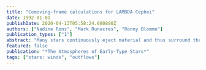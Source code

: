 ```yaml
---
title: "Comoving-frame calculations for LAMBDA Cephei"
date: 1992-01-01
publishDate: 2020-04-13T05:58:24.080880Z
authors: ["Nadine Rons", "Mark Runacres", "Ronny Blomme"]
publication_types: ["1"]
abstract: "Many stars continuously eject material and thus surround themselves with a stellar wind. We can observe this wind indirectly through its characteristic effects on the stellar spectrum. In particular, this mass flow influences the line profiles. These so called P-Cygni profiles can be observed in the visual part of the spectrum of early-type stars and Wolf-Rayet stars, as well as - and even more clearly - in the ultraviolet part. In order to study the stellar wind structure, a computer programme was written which calculates theoretical P-Cygni profiles using the Comoving Frame Method. As input, this code can use the results obtained from other programmes, such as a non-LTE code. Through parameter adjustments a fit to an observed profile can be made."
featured: false
publication: "*The Atmospheres of Early-Type Stars*"
tags: ["stars: winds", "outflows"]
---
```


